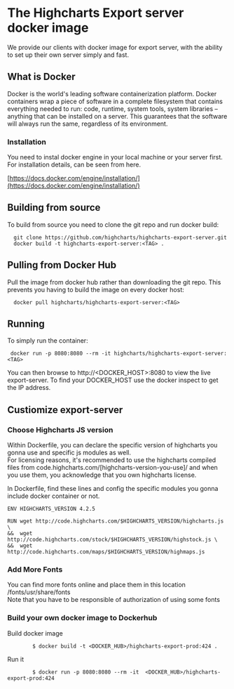 
# **The Highcharts Export server docker image**

We provide our clients with docker image for export server, with the ability to set up their own server simply and fast.

## **What is Docker**

Docker is the world's leading software containerization platform. Docker containers wrap a piece of software in a complete filesystem that contains everything needed to run: code, runtime, system tools, system libraries – anything that can be installed on a server. This guarantees that the software will always run the same, regardless of its environment.

### **Installation**

You need to instal docker engine in your local machine or your server first.  For installation details, can be seen from here.

[https://docs.docker.com/engine/installation/](https://docs.docker.com/engine/installation/)

## **Building from source**

To build from source you need to clone the git repo and run docker build:

```
  git clone https://github.com/highcharts/highcharts-export-server.git
  docker build -t highcharts-export-server:<TAG> .
```

## **Pulling from Docker Hub**

Pull the image from docker hub rather than downloading the git repo. This prevents you having to build the image on every docker host:

```
  docker pull highcharts/highcharts-export-server:<TAG>
```

## **Running**

To simply run the container:

```
 docker run -p 8080:8080 --rm -it highcharts/highcharts-export-server:<TAG>
```
You can then browse to http://<DOCKER_HOST>:8080 to view the live export-server. To find your DOCKER_HOST use the docker inspect to get the IP address.

## **Custiomize export-server**

### Choose Highcharts JS version

Within Dockerfile, you can declare the specific version of highcharts you gonna use and specific js modules as well.  
For licensing reasons, it's recommended to use the highcharts compiled files from code.highcharts.com/[highcharts-version-you-use]/
and when you use them, you acknowledge that you own highcharts license.

In Dockerfile,  find these lines and config the specific modules you gonna include docker container or not.
```
ENV HIGHCHARTS_VERSION 4.2.5

RUN wget http://code.highcharts.com/$HIGHCHARTS_VERSION/highcharts.js \
&&  wget http://code.highcharts.com/stock/$HIGHCHARTS_VERSION/highstock.js \
&&  wget http://code.highcharts.com/maps/$HIGHCHARTS_VERSION/highmaps.js
```



### Add More Fonts

You can find more fonts online and place them in this location /fonts/usr/share/fonts  
Note that you have to be responsible of authorization of using some fonts

### Build your own docker image to Dockerhub

Build docker image
```
        $ docker build -t <DOCKER_HUB>/highcharts-export-prod:424 .
```

Run it
```
        $ docker run -p 8080:8080 --rm -it  <DOCKER_HUB>/highcharts-export-prod:424
```
